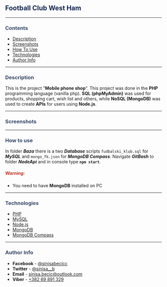 <!-- <p align="center">
<a href="https://travis-ci.org/laravel/framework" rel="nofollow"><img src="https://camo.githubusercontent.com/fa459b08edcef0a72eaec3b515452fa09f6efb1282166209476903af384e145c/68747470733a2f2f7472617669732d63692e6f72672f6c61726176656c2f6672616d65776f726b2e737667" alt="Build Status" data-canonical-src="https://travis-ci.org/laravel/framework.svg" style="max-width:100%;"></a>
<a href="https://packagist.org/packages/laravel/framework" rel="nofollow"><img src="https://camo.githubusercontent.com/edce12023a516c393bb2b00207b812c70673392af971dfdb389219a3e973e3b4/68747470733a2f2f696d672e736869656c64732e696f2f7061636b61676973742f64742f6c61726176656c2f6672616d65776f726b" alt="Total Downloads" data-canonical-src="https://img.shields.io/packagist/dt/laravel/framework" style="max-width:100%;"></a>
<a href="https://packagist.org/packages/laravel/framework" rel="nofollow"><img src="https://camo.githubusercontent.com/1e193601773cb46eadd045bf33db8176613c433c9d35fe9eb38986d547ec8e76/68747470733a2f2f696d672e736869656c64732e696f2f7061636b61676973742f762f6c61726176656c2f6672616d65776f726b" alt="Latest Stable Version" data-canonical-src="https://img.shields.io/packagist/v/laravel/framework" style="max-width:100%;"></a>
<a href="https://packagist.org/packages/laravel/framework" rel="nofollow"><img src="https://camo.githubusercontent.com/6cb41a4ecf844e610d9b2e0f709dcd3456a5b41aba8989129df66708a86e8329/68747470733a2f2f696d672e736869656c64732e696f2f7061636b61676973742f6c2f6c61726176656c2f6672616d65776f726b" alt="License" data-canonical-src="https://img.shields.io/packagist/l/laravel/framework" style="max-width:100%;"></a>
</p> -->

## <span style="color:#14274e">Football Club West Ham</span>

---

### <span style="color:#394867">Contents</span>

- [Description](#description)
- [Screenshots](#screenshots)
- [How To Use](#how-to-use)
- [Technologies](#technologies)
- [Author Info](#author-info)

---

### <span style="color:#394867">Description</span>

This is the project "<b>Mobile phone shop</b>". This project was done in the <b>PHP</b> programming language (vanilla php). <b>SQL (phpMyAdmin)</b> was used for products, shopping cart, wish list and others, while <b>NoSQL (MongoDB)</b> was used to create <b>APIs</b> for users using <b>Node.js</b>.

---

### <span style="color:#394867">Screenshots</span>

---

### <span style="color:#394867">How to use</span>

In folder **_Baza_** there is a two **_Database_** scripts `fudbalski_klub.sql` for **_MySQL_** and `mongo_fk.json` for **_MongoDB Compass_**. Navigate **_GitBash_** to folder **_NodeApi_** and in console type **`npm start`**.

##### <span style="color:#B83227">Warning:</span>

- You need to have **MongoDB** installed on PC

---

### <span style="color:#394867">Technologies</span>

- [PHP](https://php.net)
- [MySQL](https://www.mysql.com/)
- [Node.js](https://nodejs.org/en/)
- [MongoDB](https://www.mongodb.com/)
- [MongoDB Compass](https://www.mongodb.com/products/compass)

---

### <span style="color:#394867">Author Info</span>

- **Facebook** - [@sinisabecicc](https://facebook.com/sinisabecicc)
- **Twitter** - [@sinisa\_\_b](https://twitter.com/sinisa__b)
- **Email** - [sinisa.becic@outlook.com](sinisa.becic@outlook.com)
- **Viber** - [+382 69 891 329](+38269891329)

